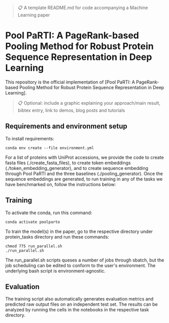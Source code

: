 >📋  A template README.md for code accompanying a Machine Learning paper

# Pool PaRTI: A PageRank-based Pooling Method for Robust Protein Sequence Representation in Deep Learning

This repository is the official implementation of [Pool PaRTI: A PageRank-based Pooling Method for Robust Protein Sequence Representation in Deep Learning]. 

>📋  Optional: include a graphic explaining your approach/main result, bibtex entry, link to demos, blog posts and tutorials

## Requirements and environment setup

To install requirements:

```setup
conda env create --file environment.yml
```

For a list of proteins with UniProt accessions, we provide the code to create fasta files (./create_fasta_files), to create token embeddings (./token_embedding_generator), and to create sequence embedding through Pool PaRTI and the three baselines (./pooling_generator). Once the sequence embeddings are generated, to run training in any of the tasks we have benchmarked on, follow the instructions below:

## Training

To activate the conda, run this command:

```activation
conda activate poolparto
```

To train the model(s) in the paper, go to the respective directory under protein_tasks directory and run these commands:

```train
chmod 775 run_parallel.sh
./run_parallel.sh
```

The run_parallel.sh scripts queses a number of jobs through sbatch, but the job scheduling can be edited to conform to the user's environment. The underlying bash script is environment-agnostic. 

## Evaluation

The training script also automatically generates evaluation metrics and predicted raw output files on an independent test set. The results can be analyzed by running the cells in the notebooks in the respective task directory.
